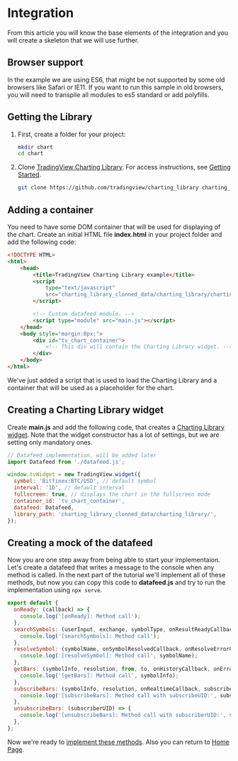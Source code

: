 # Integration

From this article you will know the base elements of the integration and you will create a skeleton that we will use further.

## Browser support

In the example we are using ES6, that might be not supported by some old browsers like Safari or IE11. If you want to run this sample in old browsers, you will need to transpile all modules to es5 standard or add polyfills.

## Getting the Library

1. First, create a folder for your project:

    ```bash
    mkdir chart
    cd chart
    ```
1. Clone [TradingView Charting Library][library-url]. For access instructions, see [Getting Started](getting-started.md).

    ```bash
    git clone https://github.com/tradingview/charting_library charting_library_clonned_data
    ```

## Adding a container

You need to have some DOM container that will be used for displaying of the chart.
Create an initial HTML file **index.html** in your project folder and add the following code:

```html
<!DOCTYPE HTML>
<html>
    <head>
        <title>TradingView Charting Library example</title>
        <script
            type="text/javascript"
            src="charting_library_clonned_data/charting_library/charting_library.min.js">
        </script>

        <!-- Custom datafeed module. -->
        <script type="module" src="main.js"></script>
    </head>
    <body style="margin:0px;">
        <div id="tv_chart_container">
            <!-- This div will contain the Charting Library widget. -->
        </div>
    </body>
</html>
```

We've just added a script that is used to load the Charting Library and a container that will be used as a placeholder for the chart.

## Creating a Charting Library widget

Create **main.js** and add the following code, that creates a [Charting Library widget][widget-docs-url]. Note that the widget constructor has a lot of settings, but we are setting only mandatory ones.

```javascript
// Datafeed implementation, will be added later
import Datafeed from './datafeed.js';

window.tvWidget = new TradingView.widget({
  symbol: 'Bitfinex:BTC/USD', // default symbol
  interval: '1D', // default interval
  fullscreen: true, // displays the chart in the fullscreen mode
  container_id: 'tv_chart_container',
  datafeed: Datafeed,
  library_path: 'charting_library_clonned_data/charting_library/',
});
```

## Creating a mock of the datafeed

Now you are one step away from being able to start your implementaion. Let's create a datafeed that writes a message to the console when any method is called. In the next part of the tutorial we'll implement all of these methods, but now you can copy this code to **datafeed.js** and try to run the implementation using `npx serve`.

```javascript
export default {
  onReady: (callback) => {
    console.log('[onReady]: Method call');
  },
  searchSymbols: (userInput, exchange, symbolType, onResultReadyCallback) => {
    console.log('[searchSymbols]: Method call');
  },
  resolveSymbol: (symbolName, onSymbolResolvedCallback, onResolveErrorCallback) => {
    console.log('[resolveSymbol]: Method call', symbolName);
  },
  getBars: (symbolInfo, resolution, from, to, onHistoryCallback, onErrorCallback, firstDataRequest) => {
    console.log('[getBars]: Method call', symbolInfo);
  },
  subscribeBars: (symbolInfo, resolution, onRealtimeCallback, subscribeUID, onResetCacheNeededCallback) => {
    console.log('[subscribeBars]: Method call with subscribeUID:', subscribeUID);
  },
  unsubscribeBars: (subscriberUID) => {
    console.log('[unsubscribeBars]: Method call with subscriberUID:', subscriberUID);
  },
};
```

Now we're ready to [implement these methods](datafeed-implementation.md).
Also you can return to [Home Page](home.md).

[library-url]: https://github.com/tradingview/charting_library/
[widget-docs-url]: https://github.com/tradingview/charting_library/wiki/Widget-Constructor
